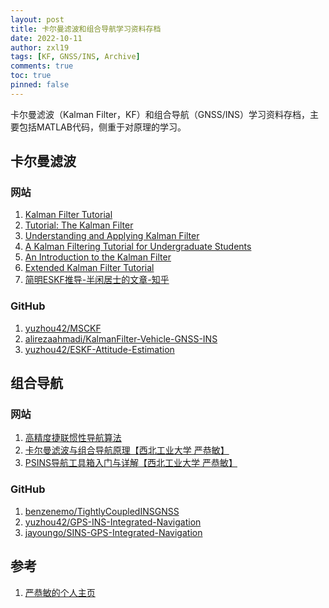 ```yaml
---
layout: post
title: 卡尔曼滤波和组合导航学习资料存档
date: 2022-10-11
author: zxl19
tags: [KF, GNSS/INS, Archive]
comments: true
toc: true
pinned: false
---
```


卡尔曼滤波（Kalman Filter，KF）和组合导航（GNSS/INS）学习资料存档，主要包括MATLAB代码，侧重于对原理的学习。

<!-- more -->

## 卡尔曼滤波

### 网站

1. [Kalman Filter Tutorial](https://www.kalmanfilter.net/default.aspx)
2. [Tutorial: The Kalman Filter](https://web.mit.edu/kirtley/kirtley/binlustuff/literature/control/Kalman%20filter.pdf)
3. [Understanding and Applying Kalman Filter](https://www.cs.cmu.edu/~motionplanning/papers/sbp_papers/kalman/kleeman_understanding_kalman.pdf)
4. [A Kalman Filtering Tutorial for Undergraduate Students](https://aircconline.com/ijcses/V8N1/8117ijcses01.pdf)
5. [An Introduction to the Kalman Filter](https://www.cs.unc.edu/~welch/media/pdf/kalman_intro.pdf)
6. [Extended Kalman Filter Tutorial](https://homes.cs.washington.edu/~todorov/courses/cseP590/readings/tutorialEKF.pdf)
7. [简明ESKF推导-半闲居士的文章-知乎](https://zhuanlan.zhihu.com/p/441182819)

### GitHub

1. [yuzhou42/MSCKF](https://github.com/yuzhou42/MSCKF)
2. [alirezaahmadi/KalmanFilter-Vehicle-GNSS-INS](https://github.com/alirezaahmadi/KalmanFilter-Vehicle-GNSS-INS)
3. [yuzhou42/ESKF-Attitude-Estimation](https://github.com/yuzhou42/ESKF-Attitude-Estimation)

## 组合导航

### 网站

1. [高精度捷联惯性导航算法](http://www.psins.org.cn)
2. [卡尔曼滤波与组合导航原理【西北工业大学 严恭敏】](https://www.bilibili.com/video/BV11K411J7gp)
3. [PSINS导航工具箱入门与详解【西北工业大学 严恭敏】](https://www.bilibili.com/video/BV1R54y1E7ut)

### GitHub

1. [benzenemo/TightlyCoupledINSGNSS](https://github.com/benzenemo/TightlyCoupledINSGNSS)
2. [yuzhou42/GPS-INS-Integrated-Navigation](https://github.com/yuzhou42/GPS-INS-Integrated-Navigation)
3. [jayoungo/SINS-GPS-Integrated-Navigation](https://github.com/jayoungo/SINS-GPS-Integrated-Navigation)

## 参考

1. [严恭敏的个人主页](https://teacher.nwpu.edu.cn/yangongmin.html)
